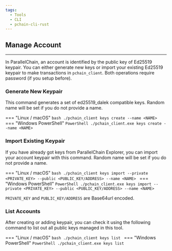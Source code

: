 ```yaml
---
tags:
  - Tools
  - CLI
  - pchain-cli-rust
---
```



## Manage Account
---

In ParallelChain, an account is identified by the public key of Ed25519 keypair. You can either generate new keys or import your existing Ed25519 keypair to make transactions in `pchain_client`. Both operations require password (if you setup before).

### Generate New Keypair
This command generates a set of ed25519_dalek compatible keys. Random name will be set if you do not provide a name.

=== "Linux / macOS"
    ```bash
    ./pchain_client keys create --name <NAME>
    ```
=== "Windows PowerShell"
    ```PowerShell
    ./pchain_client.exe keys create --name <NAME>
    ```


### Import Existing Keypair
If you have already got keys from ParallelChain Explorer, you can import your account keypair with this command. Random name will be set if you do not provide a name.

=== "Linux / macOS"
    ```bash
    ./pchain_client keys import --private <PRIVATE_KEY> --public <PUBLIC_KEY/ADDRESS> --name <NAME>
    ```
=== "Windows PowerShell"
    ```PowerShell
    ./pchain_client.exe keys import --private <PRIVATE_KEY> --public <PUBLIC_KEY/ADDRESS> --name <NAME>
    ```

`PRIVATE_KEY` and `PUBLIC_KEY/ADDRESS` are Base64url encoded.

### List Accounts
After creating or adding keypair, you can check it using the following command to list out all public keys managed in this tool.

=== "Linux / macOS"
    ```bash
    ./pchain_client keys list
    ```
=== "Windows PowerShell"
    ```PowerShell
    ./pchain_client.exe keys list
    ```